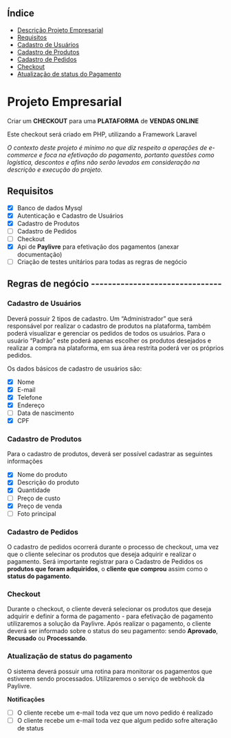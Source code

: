 ## Índice

-   [Descrição Projeto Empresarial](#projeto-empresarial)
-   [Requisitos](#requisitos)
-   [Cadastro de Usuários](#cadastro-de-usuários)
-   [Cadastro de Produtos](#cadastro-de-produtos)
-   [Cadastro de Pedidos](#cadastro-de-pedidos)
-   [Checkout](#checkout)
-   [Atualização de status do Pagamento](#atualização-de-status-do-pagamento)

# Projeto Empresarial

Criar um **CHECKOUT** para uma **PLATAFORMA** de **VENDAS ONLINE**

Este checkout será criado em PHP, utilizando a Framework Laravel

_O contexto deste projeto é mínimo no que diz respeito a operações de e-commerce e foca na efetivação do pagamento, portanto questões como logística, descontos e afins não serão levados em consideração na descrição e execução do projeto._

## Requisitos

-   [X] Banco de dados Mysql
-   [X] Autenticação e Cadastro de Usuários
-   [X] Cadastro de Produtos
-   [ ] Cadastro de Pedidos
-   [ ] Checkout
-   [X] Api de **Paylivre** para efetivação dos pagamentos (anexar documentação)
-   [ ] Criação de testes unitários para todas as regras de negócio

## Regras de negócio -------------------------------

### Cadastro de Usuários

Deverá possuir 2 tipos de cadastro. Um “Administrador” que será responsável por realizar o cadastro de produtos na plataforma, também poderá visualizar e gerenciar os pedidos de todos os usuários. Para o usuário “Padrão” este poderá apenas escolher os produtos desejados e realizar a compra na plataforma, em sua área restrita poderá ver os próprios pedidos.

Os dados básicos de cadastro de usuários são:

-   [X] Nome
-   [X] E-mail
-   [X] Telefone
-   [X] Endereço
-   [ ] Data de nascimento
-   [X] CPF

### Cadastro de Produtos

Para o cadastro de produtos, deverá ser possível cadastrar as seguintes informações

-   [X] Nome do produto
-   [X] Descrição do produto
-   [X] Quantidade
-   [ ] Preço de custo
-   [X] Preço de venda
-   [ ] Foto principal

### Cadastro de Pedidos

O cadastro de pedidos ocorrerá durante o processo de checkout, uma vez que o cliente selecinar os produtos que deseja adquirir e realizar o pagamento. Será importante registrar para o Cadastro de Pedidos os **produtos que foram adquiridos**, o **cliente que comprou** assim como o **status do pagamento**.

### Checkout

Durante o checkout, o cliente deverá selecionar os produtos que deseja adquirir e definir a forma de pagamento - para efetivação de pagamento utilizaremos a solução da Paylivre. Após realizar o pagamento, o cliente deverá ser informado sobre o status do seu pagamento: sendo **Aprovado**, **Recusado** ou **Processando**.

### Atualização de status do pagamento

O sistema deverá possuir uma rotina para monitorar os pagamentos que estiverem sendo processados. Utilizaremos o serviço de webhook da Paylivre.

**Notificações**

-   [ ] O cliente recebe um e-mail toda vez que um novo pedido é realizado
-   [ ] O cliente recebe um e-mail toda vez que algum pedido sofre alteração de status

